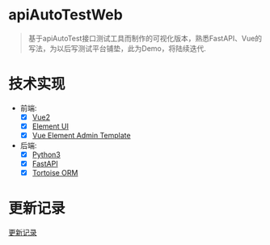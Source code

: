 # apiAutoTestWeb
>基于apiAutoTest接口测试工具而制作的可视化版本，熟悉FastAPI、Vue的写法，为以后写测试平台铺垫，此为Demo，将陆续迭代.

# 技术实现
- 前端:   
  - [x] [Vue2](https://cn.vuejs.org/v2/guide/)
  - [x] [Element UI](https://element.eleme.cn/#/zh-CN/component/installation)
  - [x] [Vue Element Admin Template](https://panjiachen.github.io/vue-element-admin-site/zh/guide/)
    
- 后端:
  - [x] [Python3](https://www.python.org/)
  - [x] [FastAPI](https://fastapi.tiangolo.com/)
  - [x] [Tortoise ORM](https://tortoise-orm.readthedocs.io/en/latest/index.html)
  
# 更新记录
[更新记录](更新日志.md)
